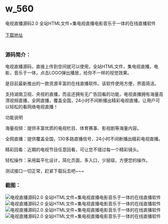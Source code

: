 # w_560
电视直播源码2.0 全站HTML文件+集电视直播电影音乐于一体的在线直播软件
<br/></br>
[下载地址](https://www.uuid2.com/560.html "下载地址")
<br/></br>
<h3>源码简介：</h3>
<p>电视直播源码，直接上传到空间就可以使用，全站HTML文件，集电视直播，电影，音乐于一体，点击LOGO弹出播放，给你不一样的视觉效果。<p>
<p>是目前最新推出的一款资源丰富的在线直播软件。该软件使用方便，界面简洁。<p>
<p>支持湖南卫视、央视的直播，而且还拥有无广告回看的功能，电视直播拥有海量高清视频直播，全网直播，覆盖全国，24小时不间断播出精彩电视直播，让用户可以轻松的看网络电视直播！<p>
<p>功能说明<p>
<p>海量视频：提供丰富优质的电视栏目、体育赛事、影视剧等海量内容。<p>
<p>全网直播：提供覆盖全国，130多路直播信号，24小时不间断播出精彩电视直播。<p>
<p>精彩回看：近期的电视节目任意回看，可让您不错过每一个精彩镜头。<p>
<p>轻松操作：采用扁平化设计，简化页面，多入口，少层级，方便您的操作。<p>
<p>测试接口一切正常，赶紧下载玩去吧~~~<p>
<h3>截图：</h3>
<img src="https://www.uuid2.com/wp-content/uploads/img/202105/8541a0e216.jpg" alt="电视直播源码2.0 全站HTML文件+集电视直播电影音乐于一体的在线直播软件"><img src="https://www.uuid2.com/wp-content/uploads/img/202105/fb5024d573.jpg" alt="电视直播源码2.0 全站HTML文件+集电视直播电影音乐于一体的在线直播软件"><img src="https://www.uuid2.com/wp-content/uploads/img/202105/7429f1c693.jpg" alt="电视直播源码2.0 全站HTML文件+集电视直播电影音乐于一体的在线直播软件"><img src="https://www.uuid2.com/wp-content/uploads/img/202105/46e9543969.jpg" alt="电视直播源码2.0 全站HTML文件+集电视直播电影音乐于一体的在线直播软件">
